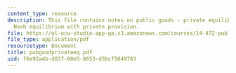 ```yaml
---
content_type: resource
description: This file contains notes on public goods - private equilibrium regarding
  Nash equilibrium with private provision.
file: https://ol-ocw-studio-app-qa.s3.amazonaws.com/courses/14-472-public-economics-ii-spring-2004/f6e92a4bd83700e50653d3bcf5049783_pubgoodprivateeq.pdf
file_type: application/pdf
resourcetype: Document
title: pubgoodprivateeq.pdf
uid: f6e92a4b-d837-00e5-0653-d3bcf5049783
---
```

